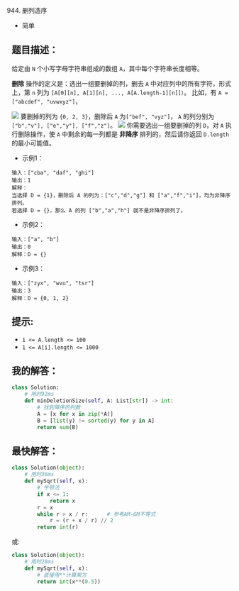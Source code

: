0944. 删列造序

- 简单

## 题目描述：

给定由 `N` 个小写字母字符串组成的数组 `A`，其中每个字符串长度相等。

**删除** 操作的定义是：选出一组要删掉的列，删去 `A` 中对应列中的所有字符，形式上，第 `n` 列为 `[A[0][n], A[1][n], ..., A[A.length-1][n]]）`。
比如，有 `A = ["abcdef", "uvwxyz"]`，

![](https://assets.leetcode-cn.com/aliyun-lc-upload/uploads/2019/07/06/944_1.png)
要删掉的列为 `{0, 2, 3}`，删除后 `A` 为`["bef", "vyz"]`， `A` 的列分别为`["b","v"], ["e","y"], ["f","z"]`。
![](https://assets.leetcode-cn.com/aliyun-lc-upload/uploads/2019/07/06/944_2.png)
你需要选出一组要删掉的列 `D`，对 `A` 执行删除操作，使 `A` 中剩余的每一列都是 **非降序** 排列的，然后请你返回 `D.length` 的最小可能值。

- 示例1：
```
输入：["cba", "daf", "ghi"]
输出：1
解释：
当选择 D = {1}，删除后 A 的列为：["c","d","g"] 和 ["a","f","i"]，均为非降序排列。
若选择 D = {}，那么 A 的列 ["b","a","h"] 就不是非降序排列了。
```

- 示例2：
```
输入：["a", "b"]
输出：0
解释：D = {}
```

- 示例3：
```
输入：["zyx", "wvu", "tsr"]
输出：3
解释：D = {0, 1, 2}
```

## 提示:
- `1 <= A.length <= 100`
- `1 <= A[i].length <= 1000`

## 我的解答：
``` python
class Solution:
    # 用时92ms
    def minDeletionSize(self, A: List[str]) -> int:
        # 找到降序的列数
        A = [x for x in zip(*A)]
        B = [list(y) != sorted(y) for y in A]
        return sum(B)
```

## 最快解答：
``` python
class Solution(object):
    # 用时36ms
    def mySqrt(self, x):
        # 牛顿法
        if x <= 1:
            return x
        r = x
        while r > x / r:      # 参考AM-GM不等式
            r = (r + x / r) // 2
        return int(r)
```
或:
``` python
class Solution(object):
    # 用时28ms
    def mySqrt(self, x):      
        # 直接用**计算乘方
        return int(x**(0.5))
```
